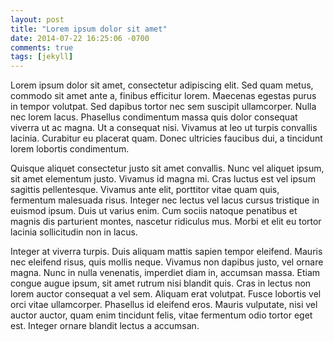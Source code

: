 ```yaml
---
layout: post
title: "Lorem ipsum dolor sit amet"
date: 2014-07-22 16:25:06 -0700
comments: true
tags: [jekyll]
---
```


Lorem ipsum dolor sit amet, consectetur adipiscing elit. Sed quam metus, commodo sit amet ante a, finibus efficitur lorem. Maecenas egestas purus in tempor volutpat. Sed dapibus tortor nec sem suscipit ullamcorper. Nulla nec lorem lacus. Phasellus condimentum massa quis dolor consequat viverra ut ac magna. Ut a consequat nisi. Vivamus at leo ut turpis convallis lacinia. Curabitur eu placerat quam. Donec ultricies faucibus dui, a tincidunt lorem lobortis condimentum.

Quisque aliquet consectetur justo sit amet convallis. Nunc vel aliquet ipsum, sit amet elementum justo. Vivamus id magna mi. Cras luctus est vel ipsum sagittis pellentesque. Vivamus ante elit, porttitor vitae quam quis, fermentum malesuada risus. Integer nec lectus vel lacus cursus tristique in euismod ipsum. Duis ut varius enim. Cum sociis natoque penatibus et magnis dis parturient montes, nascetur ridiculus mus. Morbi et elit eu tortor lacinia sollicitudin non in lacus.

Integer at viverra turpis. Duis aliquam mattis sapien tempor eleifend. Mauris nec eleifend risus, quis mollis neque. Vivamus non dapibus justo, vel ornare magna. Nunc in nulla venenatis, imperdiet diam in, accumsan massa. Etiam congue augue ipsum, sit amet rutrum nisi blandit quis. Cras in lectus non lorem auctor consequat a vel sem. Aliquam erat volutpat. Fusce lobortis vel orci vitae ullamcorper. Phasellus id eleifend eros. Mauris vulputate, nisi vel auctor auctor, quam enim tincidunt felis, vitae fermentum odio tortor eget est. Integer ornare blandit lectus a accumsan.
